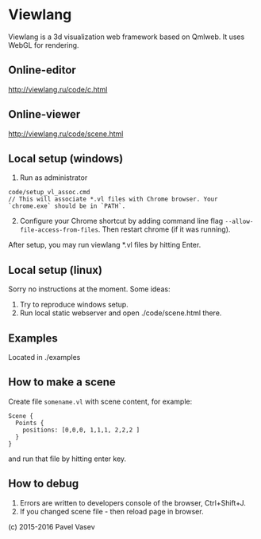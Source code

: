 # Viewlang

Viewlang is a 3d visualization web framework based on Qmlweb. It uses WebGL for rendering.

## Online-editor
http://viewlang.ru/code/c.html

## Online-viewer
http://viewlang.ru/code/scene.html

## Local setup (windows)

1. Run as administrator
```
code/setup_vl_assoc.cmd
// This will associate *.vl files with Chrome browser. Your `chrome.exe` should be in `PATH`.
```

2. Configure your Chrome shortcut by adding command line flag `--allow-file-access-from-files`.
Then restart chrome (if it was running).

After setup, you may run viewlang *.vl files by hitting Enter.

## Local setup (linux)
Sorry no instructions at the moment. Some ideas:

1. Try to reproduce windows setup.
2. Run local static webserver and open ./code/scene.html there.

## Examples
Located in ./examples

## How to make a scene

Create file `somename.vl` with scene content, for example:
```
Scene {
  Points {
    positions: [0,0,0, 1,1,1, 2,2,2 ]
  }
}
```
and run that file by hitting enter key.

## How to debug
1. Errors are written to developers console of the browser, Ctrl+Shift+J.
2. If you changed scene file - then reload page in browser.

(с) 2015-2016 Pavel Vasev
